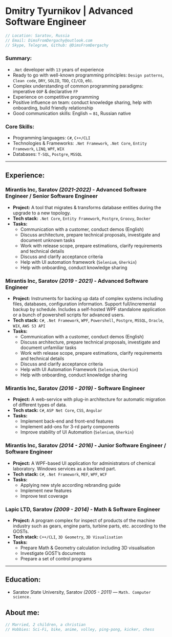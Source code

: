 # Dmitry Tyurnikov | Advanced Software Engineer

``` csharp
// Location: Saratov, Russia
// Email: DimsFromDergachy@outlook.com
// Skype, Telegram, Github: @DimsFromDergachy
```

### Summary:

* `.Net` developer with `13` years of experience
* Ready to go with well-known programming principles: `Design patterns`, `Clean code`, `DRY`, `SOLID`, `TDD`, `CI/CD`, etc.
* Complex understanding of common programming paradigms: imperative `OOP` & declarative `FP`
* Experience on competitive programming
* Positive influence on team: conduct knowledge sharing, help with onboarding, build friendly relationship
* Good communication skills: English ~ `B1`, Russian native

### Core Skills:
* Programming languages: `C#`, `C++/CLI`
* Technologies & Frameworks: `.Net Framework`, `.Net Core`, `Entity Framework`, `LINQ`, `WPF`, `WIX`
* Databases: `T-SQL`, `Postgre`, `MSSQL`

---
## Experience:
### Mirantis Inc, Saratov _(2021-2022)_ - Advanced Software Engineer / Senior Software Engineer

- **Project:** A tool that migrates & transforms database entities during the upgrade to a new topology.
- **Tech stack:** `.Net Core`, `Entity Framework`, `Postgre`, `Groovy`, `Docker`
- **Tasks:**
    * Communication with a customer, conduct demos (English)
    * Discuss architecture, prepare technical proposals, investigate and document unknown tasks
    * Work with release scope, prepare estimations, clarify requirements and technical details
    * Discuss and clarify acceptance criteria
    * Help with UI automation framework (`Selenium`, `Gherkin`)
    * Help with onboarding, conduct knowledge sharing

### Mirantis Inc, Saratov _(2019 - 2021)_ - Advanced Software Engineer

- **Project:** Instruments for backing up data of complex systems including files, databases, configuration information. Support full/incremental backup by schedule. Includes a self-hosted WPF standalone application or a bunch of powershell scripts for advanced users.
- **Tech stack:** `C#`, `.Net Framework`, `WPF`, `Powershell`, `Postgre`, `MSSQL`, `Oracle`, `WIX`, `AWS S3 API`
- **Tasks:**
    * Communication with a customer, conduct demos (English)
    * Discuss architecture, prepare technical proposals, investigate and document unfamiliar tasks
    * Work with release scope, prepare estimations, clarify requirements and technical details
    * Discuss and clarify acceptance criteria
    * Help with UI Automation Framework (`Selenium`, `Gherkin`)
    * Help with onboarding, conduct knowledge sharing

### Mirantis Inc, Saratov _(2016 - 2019)_ - Software Engineer

- **Project:** A web-service with plug-in architecture for automatic migration of different types of data.
- **Tech stack:** `C#`, `ASP Net Core`, `CSS`, `Angular`
- **Tasks:**
    * Implement back-end and front-end features
    * Implement add-ons for 3-rd party components
    * Improve stability of UI Automation (`Selenium`, `Gherkin`)

### Mirantis Inc, Saratov _(2014 - 2016)_ - Junior Software Engineer / Software Engineer

- **Project:** A WPF-based UI application for administrators of chemical laboratory. Windows services as a backend part.
- **Tech stack:** `C#`, `.Net Framework`, `MEF`, `WPF`, `WCF`
- **Tasks:**
    * Applying new style according rebranding guide
    * Implement new features
    * Improve test coverage

### Lapic LTD, Saratov _(2009 - 2014)_ - Math & Software Engineer

- **Project:** A program complex for inspect of products of the machine industry such as gears, engine parts, turbine parts, etc. according to the GOSTs.
- **Tech stack:** `C++/CLI`, `3D Geometry`, `3D Visualisation`
- **Tasks:**
    * Prepare Math & Geometry calculation including 3D visualisation
    * Investigate GOST’s documents
    * Prepare a set of control programs

---
## Education:
* Saratov State University, Saratov _(2005 - 2011)_ — `Math. Computer science.`

## About me:
``` csharp
// Married, 2 children, a christian
// Hobbies: Sci-Fi, bike, anime, volley, ping-pong, kicker, chess
```
